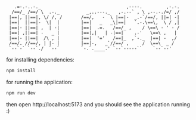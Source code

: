 ```
   .=-.-..-._                                ,----.         ,-.-. 
  /==/_ /==/ \  .-._          _,..---._   ,-.--` , \ ,--.-./=/ ,/ 
 |==|, ||==|, \/ /, /       /==/,   -  \ |==|-  _.-`/==/, ||=| -| 
 |==|  ||==|-  \|  |        |==|   _   _\|==|   `.-.\==\,  \ / ,| 
 |==|- ||==| ,  | -|        |==|  .=.   /==/_ ,    / \==\ - ' - / 
 |==| ,||==| -   _ |        |==|,|   | -|==|    .-'   \==\ ,   |  
 |==|- ||==|  /\ , |        |==|  '='   /==|_  ,`-._  |==| -  ,/  
 /==/. //==/, | |- |        |==|-,   _`//==/ ,     /  \==\  _ /   
 `--`-` `--`./  `--`        `-.`.____.' `--`-----``    `--`--'
```
for installing dependencies:

```bash
npm install
```

for running the application:

```bash
npm run dev
```
then open http://localhost:5173 and you should see the application running :)